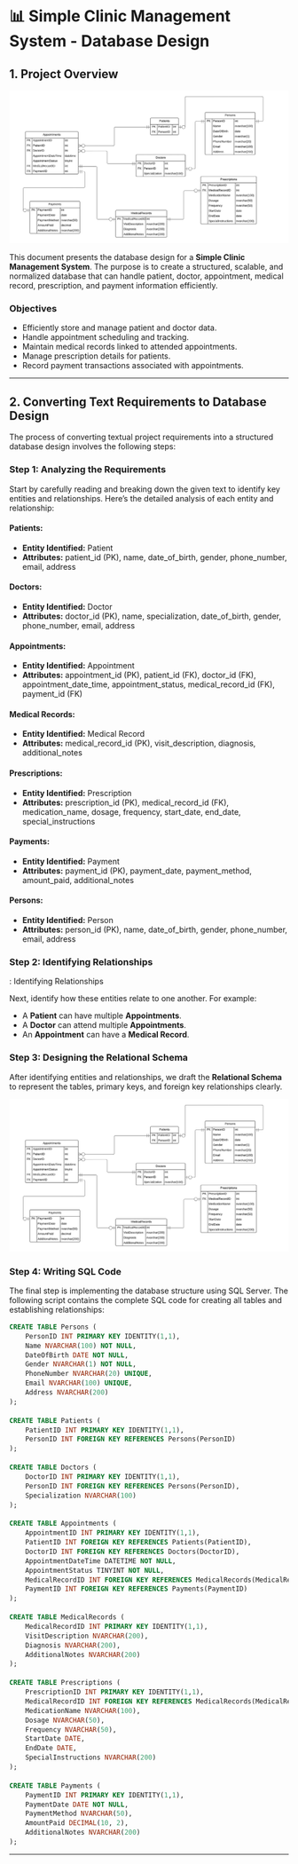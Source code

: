 # 📊 Simple Clinic Management System - Database Design

## 1. Project Overview
![simple_clinc](simple_clinic-1.PNG)

This document presents the database design for a **Simple Clinic Management System**. The purpose is to create a structured, scalable, and normalized database that can handle patient, doctor, appointment, medical record, prescription, and payment information efficiently.

### Objectives

- Efficiently store and manage patient and doctor data.
- Handle appointment scheduling and tracking.
- Maintain medical records linked to attended appointments.
- Manage prescription details for patients.
- Record payment transactions associated with appointments.

---

## 2. Converting Text Requirements to Database Design

The process of converting textual project requirements into a structured database design involves the following steps:

### Step 1: Analyzing the Requirements

Start by carefully reading and breaking down the given text to identify key entities and relationships. Here’s the detailed analysis of each entity and relationship:

#### Patients:
- **Entity Identified:** Patient
- **Attributes:** patient_id (PK), name, date_of_birth, gender, phone_number, email, address

#### Doctors:
- **Entity Identified:** Doctor
- **Attributes:** doctor_id (PK), name, specialization, date_of_birth, gender, phone_number, email, address

#### Appointments:
- **Entity Identified:** Appointment
- **Attributes:** appointment_id (PK), patient_id (FK), doctor_id (FK), appointment_date_time, appointment_status, medical_record_id (FK), payment_id (FK)

#### Medical Records:
- **Entity Identified:** Medical Record
- **Attributes:** medical_record_id (PK), visit_description, diagnosis, additional_notes

#### Prescriptions:
- **Entity Identified:** Prescription
- **Attributes:** prescription_id (PK), medical_record_id (FK), medication_name, dosage, frequency, start_date, end_date, special_instructions

#### Payments:
- **Entity Identified:** Payment
- **Attributes:** payment_id (PK), payment_date, payment_method, amount_paid, additional_notes

#### Persons:
- **Entity Identified:** Person
- **Attributes:** person_id (PK), name, date_of_birth, gender, phone_number, email, address

### Step 2: Identifying Relationships
: Identifying Relationships

Next, identify how these entities relate to one another. For example:

- A **Patient** can have multiple **Appointments**.
- A **Doctor** can attend multiple **Appointments**.
- An **Appointment** can have a **Medical Record**.

### Step 3: Designing the Relational Schema

After identifying entities and relationships, we draft the **Relational Schema** to represent the tables, primary keys, and foreign key relationships clearly.

![simple_clinc](simple_clinic-1.PNG)

### Step 4: Writing SQL Code

The final step is implementing the database structure using SQL Server. The following script contains the complete SQL code for creating all tables and establishing relationships:

```sql
CREATE TABLE Persons (
    PersonID INT PRIMARY KEY IDENTITY(1,1),
    Name NVARCHAR(100) NOT NULL,
    DateOfBirth DATE NOT NULL,
    Gender NVARCHAR(1) NOT NULL,
    PhoneNumber NVARCHAR(20) UNIQUE,
    Email NVARCHAR(100) UNIQUE,
    Address NVARCHAR(200)
);

CREATE TABLE Patients (
    PatientID INT PRIMARY KEY IDENTITY(1,1),
    PersonID INT FOREIGN KEY REFERENCES Persons(PersonID)
);

CREATE TABLE Doctors (
    DoctorID INT PRIMARY KEY IDENTITY(1,1),
    PersonID INT FOREIGN KEY REFERENCES Persons(PersonID),
    Specialization NVARCHAR(100)
);

CREATE TABLE Appointments (
    AppointmentID INT PRIMARY KEY IDENTITY(1,1),
    PatientID INT FOREIGN KEY REFERENCES Patients(PatientID),
    DoctorID INT FOREIGN KEY REFERENCES Doctors(DoctorID),
    AppointmentDateTime DATETIME NOT NULL,
    AppointmentStatus TINYINT NOT NULL,
    MedicalRecordID INT FOREIGN KEY REFERENCES MedicalRecords(MedicalRecordID),
    PaymentID INT FOREIGN KEY REFERENCES Payments(PaymentID)
);

CREATE TABLE MedicalRecords (
    MedicalRecordID INT PRIMARY KEY IDENTITY(1,1),
    VisitDescription NVARCHAR(200),
    Diagnosis NVARCHAR(200),
    AdditionalNotes NVARCHAR(200)
);

CREATE TABLE Prescriptions (
    PrescriptionID INT PRIMARY KEY IDENTITY(1,1),
    MedicalRecordID INT FOREIGN KEY REFERENCES MedicalRecords(MedicalRecordID),
    MedicationName NVARCHAR(100),
    Dosage NVARCHAR(50),
    Frequency NVARCHAR(50),
    StartDate DATE,
    EndDate DATE,
    SpecialInstructions NVARCHAR(200)
);

CREATE TABLE Payments (
    PaymentID INT PRIMARY KEY IDENTITY(1,1),
    PaymentDate DATE NOT NULL,
    PaymentMethod NVARCHAR(50),
    AmountPaid DECIMAL(10, 2),
    AdditionalNotes NVARCHAR(200)
);
```

---